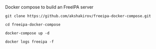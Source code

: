  Docker compose to build an FreeIPA server

```
git clone https://github.com/akshakirov/freeipa-docker-compose.git

cd freeipa-docker-compose

docker-compose up -d

docker logs freeipa -f
```
